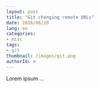 ```yaml
---
layout: post
title: "Git changing remote URLs"
date: 2016/06/20
lang: en
categories:
- misc
tags:
- git
thumbnail: /images/git.png
authorId: n
---
```

Lorem ipsum ...
